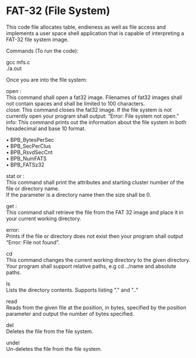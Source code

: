 # FAT-32 (File System)

This code file allocates table, endieness as well as file access and implements a user space shell application that is capable of interpreting a FAT-32 file system image. <br />

Commands (To run the code):

gcc mfs.c <br />
./a.out <br />

Once you are into the file system: <br />

open <filename>: <br />
This command shall open a fat32 image. Filenames of fat32 images shall not contain spaces and shall be limited to 100 characters.<br />
close: This command closes the fat32 image. If the file system is not currently open your program shall output: “Error: File system not open.” <br /> 
info: This command prints out the information about the file system in both hexadecimal and base 10 format. <br />
  
• BPB_BytesPerSec <br />
• BPB_SecPerClus <br />
• BPB_RsvdSecCnt <br />
• BPB_NumFATS <br />
• BPB_FATSz32 <br />
  
stat <filename> or <directory name>: <br />
This command shall print the attributes and starting cluster number of the file or directory name. <br />
If the parameter is a directory name then the size shall be 0. <br />

get <filename>: <br />
This command shall retrieve the file from the FAT 32 image and place it in your current working directory. <br />

error: <br />
Prints if the file or directory does not exist then your program shall output “Error: File not found”. <br />

cd <directory> <br />
This command changes the current working directory to the given directory. <br />
Your program shall support relative paths, e.g cd ../name and absolute paths. <br />

ls <br />
Lists the directory contents. Supports listing "." and ".." <br />
  
read <filename> <position> <number of bytes> <br />
Reads from the given file at the position, in bytes, specified by the position parameter and output the number of bytes specified. <br />

del <filename> <br />
Deletes the file from the file system. <br />
  
undel <filename> <br />
Un-deletes the file from the file system. <br />
